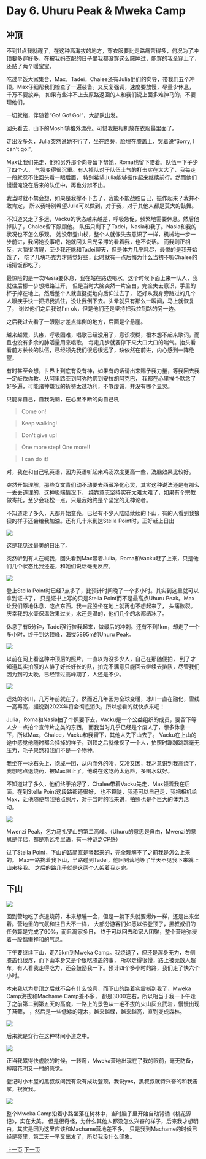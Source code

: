 # Day 6. Uhuru Peak & Mweka Camp

## 冲顶

不到11点我就醒了，在这种高海拔的地方，穿衣服要比走路痛苦得多，何况为了冲顶要多穿好多，在被我妈支配的日子里我都没穿这么臃肿过，能穿的我全穿上了，还贴了两个暖宝宝。

吃过早饭大家集合，Max，Tadei，Chalee还有Julia他们的向导，带我们五个冲顶。Max仔细帮我们检查了一遍装备。又反复强调，速度要放慢，尽量少休息，千万不要放弃，
如果有些冲不上去原路返回的人和我们说上面多难神马的，不要理他们。

一切就绪，伴随着“Go! Go! Go!”，大部队出发。

回头看去，山下的Moshi镇格外漂亮。可惜我把相机放在衣服最里面了。

走出没多久，Julia突然说她不行了，坐在路旁，脸埋在膝盖上，哭着说“Sorry, I can't go.”，

Max让我们先走，他和另外那个向导留下帮她，Roma也留下陪着。队伍一下子少了四个人，
气氛变得很沉重。有人掉队对于队伍士气的打击实在太大了，我每走一段就忍不住回头看一眼后面，
特别希望Julia能够振作起来继续前行。然而他们慢慢淹没在后来的队伍中，再也分辨不出。

我当时就不禁会想，如果是我撑不下去了，我能不能战胜自己，振作起来？我并不敢肯定，
所以我特别希望Julia可以做到，对于我，对于其他人都是莫大的鼓舞。

不知道又走了多远，Vacku的状态越来越差，呼吸急促，频繁地需要休息。然后他掉队了，Chalee留下照顾他。
队伍只剩下了Tadei，Nasia和我了。Nasia和我的状况也不怎么乐观。
她没带登山杖，整个人就像失去意识了一样，机械地一步一步前进，我问她没事吧，她就回头目光呆滞的看着我，也不说话。
而我则正相反，大脑很清醒，至少我还能和Tadei聊天，但是体力几乎耗尽，最惨的是我开始饿了，
吃了几块巧克力才感觉好些，此时就有一点后悔为什么当初不听Chalee的话把饭都吃了。

最惊险的是一次Nasia要休息，我在站在路边喝水，这个时候下面上来一队人，我就往后挪一步想把路让开，
但是当时大脑突然一片空白，完全失去意识，手里的杯子掉在地上，然后整个人就直挺挺地向后仰过去了，
还好从我身旁路过的几个人眼疾手快一把把我抓住，没让我倒下去。头晕就只有那么一瞬间，马上就恢复了，
谢过他们之后我说I'm ok，但是他们还是坚持把我拉到路的另一边。

之后我过去看了一眼刚才差点摔倒的地方，后面是个悬崖。

越来越累，头疼，呼吸困难，唱歌已经没用了，意识模糊，根本想不起来歌词，而且也没有多余的肺活量用来唱歌，
每走几步就要停下来大口大口的喘气。抬头看看前方长长的队伍，已经领先我们很远很远了，缺依然在前进，内心感到一阵绝望。

有时甚至会想，世界上到底有没有神，如果有的话请出来赐予我力量，等我回去我一定皈依你教。从阿里路亚到阿弥陀佛到安拉胡阿克巴，
我都在心里挨个默念了好多遍，可能诸神嫌我的祈祷太过功利，不够虔诚，并没有哪个显灵。

只能靠自己，自我洗脑，在心里不断的向自己吼

>Come on!

>Keep walking!

>Don't give up!

>One more step! One more!!

>I can do it!

对，我在和自己吼英语，因为英语听起来鸡汤浓度更高一些，洗脑效果比较好。

突然开始理解，那些女文青们动不动要去西藏净化心灵，其实这种说法还是有那么一丢丢道理的，这种极端情况下，
纯靠意志坚持实在太难太难了，如果有个宗教做寄托，至少会轻松一点。只是我始终是个坚定的无神论者。

不知道走了多久，天都开始变亮，已经有不少人陆陆续续的下山，有的人看到我狼狈的样子还会给我加油。还有几十米到达Stella Point时，正好赶上日出

![](http://og8b43m1v.bkt.clouddn.com/DSC_0366-1.jpg)

这是我见过最美的日出了。

突然听到有人在喊我，回头看到Max带着Julia，Roma和Vacku赶了上来，只是他们几个状态比我还差，和她们说话毫无反应。

![](http://og8b43m1v.bkt.clouddn.com/luIcoTSBLMJyknnjE2NrT35vkIK3)

登上Stella Point时已经7点多了，比预计时间晚了一个多小时。其实到这里就可以拿到证书了，
只是证书上写的只是Stella Point而不是最高点Uhuru Peak。Max让我们原地休息，吃点东西。我一屁股坐在地上就再也不想起来了，
头痛欲裂。庆幸我的水壶保温效果过关，水还是温的，他们几个的水都结冰了。

休息了有5分钟，Tadei强行拉我起来，做最后的冲刺。还有不到1km，却走了一个多小时，终于到达顶峰，海拔5895m的Uhuru Peak。

![](http://og8b43m1v.bkt.clouddn.com/lv6U5S_SiQ8_-Yf5Ktw7HyEnjss1)

以前在网上看这种冲顶后的照片，一直以为没多少人，自己在那随便拍，
到了才知道其实拍照的人排了好长好长的队，拍完不满意只能回去继续去排队，尽管我们因为到的太晚，已经错过高峰期了，人还是不少。

![](http://og8b43m1v.bkt.clouddn.com/lhJeQsa2V4afBqXXMDafXF1Hxq4L)

远处的冰川，几万年前就在了。然而近几年因为全球变暖，冰川一直在融化，雪线一高再高，据说到202X年将会彻底消失，所以想看的就快点来吧！

Julia，Roma和Nasia拍了个照要下去，Vacku是一个公益组织的成员，要留下等人少一点拍个宣传片之类的东西，
而我当时几乎已经是个废人了，想多休息一下，所以Max，Chalee，Vacku和我留下，其他人先下山去了。
Vacku在上山的途中感觉他随时都会挂掉的样子，到顶之后就像换了一个人，拍照时蹦蹦跳跳毫无压力，毛子果然和我们不是一个物种。

我坐在一块石头上，抱成一团，从内而外的冷，又冷又困，我才意识到我高烧了，我想吃点退烧药，被Max阻止了，他说在这吃药太危险，多喝水就好。

不知道过了多久，他们终于拍好了，Chalee带着Vacku先走，Max领着我在后面。在到Stella Point这段路都还很好，
也不算陡，我还可以自己走，我把相机给Max，让他随便帮我拍点照片，对于当时的我来讲，拍照也是个巨大的体力活动。

![](http://og8b43m1v.bkt.clouddn.com/Fm2a3IcNuFsTtHZkuiaJK8jlEu3i)

Mwenzi Peak，乞力马扎罗山的第二高峰。（Uhuru的意思是自由，Mwenzi的意思是伴侣，都是斯瓦希里语，有一种谜之CP感）

过了Stella Point，下山的路简直是竖起来的，完全理解不了之前我是怎么上来的。
Max一路搀着我下山，半路碰到Tadei，他回到营地等了半天不见我下来就上山来接我。
之后的路几乎就是这两个人架着我走完。

## 下山

![](http://og8b43m1v.bkt.clouddn.com/lo9HUP2l_HyUVt1sGJlwvCQFH7vc)

回到营地吃了点退烧药，本来想睡一会，但是一躺下头就要爆炸一样，还是出来坐着。营地里的气氛和往日大不一样，
大部分游客们如愿以偿登顶了，黑叔叔们的任务算是完成了90%，而且离家多日，
终于可以回去和家人团聚，整个营地弥漫着一股慵懒祥和的气息。

下午要继续下山，走7.5km到Mweka Camp。我烧退了，但还是浑身无力，右侧膝盖也很疼，而下山本身又是个很吃膝盖的事，
所以走得很慢，路上被无数人超车，有人看我走得吃力，还会鼓励我一下。预计四个多小时的路，我们走了快六个小时。

本来我以为登顶之后就不会有什么惊喜，而下山的路着实震撼到我了，Mweka Camp海拔和Machame Camp差不多，
都是3000左右，所以相当于我一下午走了之前第二到第五天的高度，一路上的景色从一毛不拔的火山灰玄武岩，慢慢出现了苔藓，
，然后是一些低矮的灌木，越来越绿，越来越高，直到变成森林。

![](http://og8b43m1v.bkt.clouddn.com/lqQQZp5TaJuNSn5Kux3E9pwnEeGQ)


后来就是穿行在这种林间小道之中。

![](http://og8b43m1v.bkt.clouddn.com/lpxi_V8XYqAakB-89gH-b5Vap36P)


正当我累得快虚脱的时候，一转弯，Mweka营地出现在了我的眼前，毫无防备，柳暗花明又一村的感觉。

登记时小木屋的黑叔叔问我有没有成功登顶，我说yes，黑叔叔就特兴奋的和我击掌，祝贺我。

![](http://og8b43m1v.bkt.clouddn.com/lncvlYCaIeGh3zzSMrfM_KwSlzwQ)


整个Mweka Camp沿着小路坐落在树林中，当时脑子里开始自动背诵《桃花源记》，实在太美。
但是很奇怪，为什么其他人都没怎么兴奋的样子，后来我才想明白，其实是因为这里应该和Machame营地差不多，
只是我到Machame的时候已经是夜里，第二天一早又出发了，所以我没什么印象。

[上一页](1006.md) [下一页](1008_09.md)

